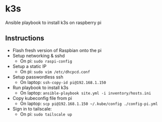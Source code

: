 # k3s
Ansible playbook to install k3s on raspberry pi

## Instructions
- Flash fresh version of Raspbian onto the pi
- Setup networking & sshd
  - On pi: `sudo raspi-config`
- Setup a static IP
  - On pi: `sudo vim /etc/dhcpcd.conf`
- Setup passwordless ssh
  - On laptop: `ssh-copy-id pi@192.168.1.150`
- Run playbook to install k3s
  - On laptop: `ansible-playbook site.yml -i inventory/hosts.ini`
- Copy kubeconfig file from pi
  - On laptop: `scp pi@192.168.1.150 ~/.kube/config ./config-pi.yml`
- Sign in to tailscale:
  - On pi: `sudo tailscale up`
